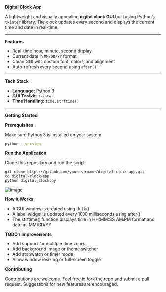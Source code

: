 **Digital Clock App**

A lightweight and visually appealing **digital clock GUI** built using Python’s `tkinter` library. The clock updates every second and displays the current time and date in real-time.

---

**Features**

- Real-time hour, minute, second display  
- Current date in `MM/DD/YY` format  
- Clean GUI with custom font, colors, and alignment  
- Auto-refresh every second using `after()`

---

**Tech Stack**

- **Language:** Python 3  
- **GUI Toolkit:** `tkinter`  
- **Time Handling:** `time.strftime()`

---

**Getting Started**

**Prerequisites**

Make sure Python 3 is installed on your system:

```bash
python --version
```

**Run the Application**

Clone this repository and run the script:
```
git clone https://github.com/yourusername/digital-clock-app.git
cd digital-clock-app
python digital_clock.py
```

![image](https://github.com/user-attachments/assets/7d988ef0-10e2-4f9b-9c96-2470fb8becbe)

**How It Works**

- A GUI window is created using tk.Tk()
- A label widget is updated every 1000 milliseconds using after()
- The strftime() function displays time in HH:MM:SS AM/PM format and date as MM/DD/YY

**TODO / Improvements**

- Add support for multiple time zones
- Add background image or theme switcher
- Add stopwatch or timer mode
- Allow window resizing or full-screen toggle

**Contributing**

Contributions are welcome. Feel free to fork the repo and submit a pull request. Suggestions for new features are encouraged.
